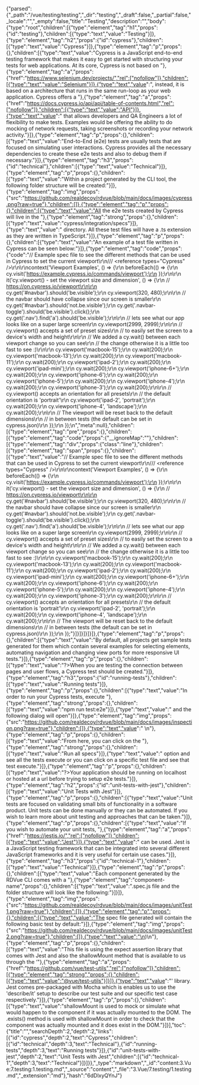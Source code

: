 {"parsed":{"_path":"/vue/testing/testing","_dir":"testing","_draft":false,"_partial":false,"_locale":"","_empty":false,"title":"Testing","description":"","body":{"type":"root","children":[{"type":"element","tag":"h1","props":{"id":"testing"},"children":[{"type":"text","value":"Testing"}]},{"type":"element","tag":"h2","props":{"id":"cypress"},"children":[{"type":"text","value":"Cypress"}]},{"type":"element","tag":"p","props":{},"children":[{"type":"text","value":"Cypress is a JavaScript end-to-end testing framework that makes it easy to get started with structuring your tests for web applications. At its core, Cypress is not based on "},{"type":"element","tag":"a","props":{"href":"https://www.selenium.dev/projects/","rel":["nofollow"]},"children":[{"type":"text","value":"Selenium"}]},{"type":"text","value":", instead, it is based on a architecture that runs in the same run-loop as your web application. Cypress offers a "},{"type":"element","tag":"a","props":{"href":"https://docs.cypress.io/api/api/table-of-contents.html","rel":["nofollow"]},"children":[{"type":"text","value":"API"}]},{"type":"text","value":" that allows developers and QA Engineers a lot of flexibility to make tests. Examples would be offering the ability to do mocking of network requests, taking screenshots or recording your network activity."}]},{"type":"element","tag":"p","props":{},"children":[{"type":"text","value":"End-to-End (e2e) tests are usually tests that are focused on simulating user interactions. Cypress provides all the necessary dependencies to create these e2e tests and also to debug them if necessary."}]},{"type":"element","tag":"h3","props":{"id":"technical"},"children":[{"type":"text","value":"Technical"}]},{"type":"element","tag":"p","props":{},"children":[{"type":"text","value":"Within a project generated by the CLI tool, the following folder structure will be created:"}]},{"type":"element","tag":"img","props":{"src":"https://github.com/realdecoy/rdvue/blob/main/docs/images/cypress.png?raw=true"},"children":[]},{"type":"element","tag":"p","props":{},"children":[{"type":"text","value":"All the e2e tests created by Cypress will live in the "},{"type":"element","tag":"strong","props":{},"children":[{"type":"text","value":"cypress/integration/specs"}]},{"type":"text","value":" directory. All these test files will have a .ts extension as they are written in TypeScript."}]},{"type":"element","tag":"p","props":{},"children":[{"type":"text","value":"An example of a test file written in Cypress can be seen below:"}]},{"type":"element","tag":"code","props":{"code":"// Example spec file to see the different methods that can be used in Cypress to set the current viewport\r\n/// <reference types=\"Cypress\" />\r\n\r\ncontext('Viewport Examples', () => {\r\n    beforeEach(() => {\r\n      cy.visit('https://example.cypress.io/commands/viewport');\r\n    });\r\n\r\n    it('cy.viewport() - set the viewport size and dimension', () => {\r\n      // https://on.cypress.io/viewport\r\n\r\n      cy.get('#navbar').should('be.visible');\r\n      cy.viewport(320, 480);\r\n\r\n      // the navbar should have collapse since our screen is smaller\r\n      cy.get('#navbar').should('not.be.visible');\r\n      cy.get('.navbar-toggle').should('be.visible').click();\r\n      cy.get('.nav').find('a').should('be.visible');\r\n\r\n      // lets see what our app looks like on a super large screen\r\n      cy.viewport(2999, 2999);\r\n\r\n      // cy.viewport() accepts a set of preset sizes\r\n      // to easily set the screen to a device's width and height\r\n\r\n      // We added a cy.wait() between each viewport change so you can see\r\n      // the change otherwise it is a little too fast to see :)\r\n\r\n      cy.viewport('macbook-15');\r\n      cy.wait(200);\r\n      cy.viewport('macbook-13');\r\n      cy.wait(200);\r\n      cy.viewport('macbook-11');\r\n      cy.wait(200);\r\n      cy.viewport('ipad-2');\r\n      cy.wait(200);\r\n      cy.viewport('ipad-mini');\r\n      cy.wait(200);\r\n      cy.viewport('iphone-6+');\r\n      cy.wait(200);\r\n      cy.viewport('iphone-6');\r\n      cy.wait(200);\r\n      cy.viewport('iphone-5');\r\n      cy.wait(200);\r\n      cy.viewport('iphone-4');\r\n      cy.wait(200);\r\n      cy.viewport('iphone-3');\r\n      cy.wait(200);\r\n\r\n      // cy.viewport() accepts an orientation for all presets\r\n      // the default orientation is 'portrait'\r\n      cy.viewport('ipad-2', 'portrait');\r\n      cy.wait(200);\r\n      cy.viewport('iphone-4', 'landscape');\r\n      cy.wait(200);\r\n\r\n      // The viewport will be reset back to the default dimensions\r\n      // in between tests (the  default can be set in cypress.json)\r\n    });\r\n  });\n","meta":null},"children":[{"type":"element","tag":"pre","props":{},"children":[{"type":"element","tag":"code","props":{"__ignoreMap":""},"children":[{"type":"element","tag":"div","props":{"class":"line"},"children":[{"type":"element","tag":"span","props":{},"children":[{"type":"text","value":"// Example spec file to see the different methods that can be used in Cypress to set the current viewport\r\n/// <reference types=\"Cypress\" />\r\n\r\ncontext('Viewport Examples', () => {\r\n    beforeEach(() => {\r\n      cy.visit('https://example.cypress.io/commands/viewport');\r\n    });\r\n\r\n    it('cy.viewport() - set the viewport size and dimension', () => {\r\n      // https://on.cypress.io/viewport\r\n\r\n      cy.get('#navbar').should('be.visible');\r\n      cy.viewport(320, 480);\r\n\r\n      // the navbar should have collapse since our screen is smaller\r\n      cy.get('#navbar').should('not.be.visible');\r\n      cy.get('.navbar-toggle').should('be.visible').click();\r\n      cy.get('.nav').find('a').should('be.visible');\r\n\r\n      // lets see what our app looks like on a super large screen\r\n      cy.viewport(2999, 2999);\r\n\r\n      // cy.viewport() accepts a set of preset sizes\r\n      // to easily set the screen to a device's width and height\r\n\r\n      // We added a cy.wait() between each viewport change so you can see\r\n      // the change otherwise it is a little too fast to see :)\r\n\r\n      cy.viewport('macbook-15');\r\n      cy.wait(200);\r\n      cy.viewport('macbook-13');\r\n      cy.wait(200);\r\n      cy.viewport('macbook-11');\r\n      cy.wait(200);\r\n      cy.viewport('ipad-2');\r\n      cy.wait(200);\r\n      cy.viewport('ipad-mini');\r\n      cy.wait(200);\r\n      cy.viewport('iphone-6+');\r\n      cy.wait(200);\r\n      cy.viewport('iphone-6');\r\n      cy.wait(200);\r\n      cy.viewport('iphone-5');\r\n      cy.wait(200);\r\n      cy.viewport('iphone-4');\r\n      cy.wait(200);\r\n      cy.viewport('iphone-3');\r\n      cy.wait(200);\r\n\r\n      // cy.viewport() accepts an orientation for all presets\r\n      // the default orientation is 'portrait'\r\n      cy.viewport('ipad-2', 'portrait');\r\n      cy.wait(200);\r\n      cy.viewport('iphone-4', 'landscape');\r\n      cy.wait(200);\r\n\r\n      // The viewport will be reset back to the default dimensions\r\n      // in between tests (the  default can be set in cypress.json)\r\n    });\r\n  });"}]}]}]}]}]},{"type":"element","tag":"p","props":{},"children":[{"type":"text","value":"By default, all projects get sample tests generated for them which contain several examples for selecting elements, automating navigation and changing view ports for more responsive UI tests."}]},{"type":"element","tag":"p","props":{},"children":[{"type":"text","value":"?>When you are testing the connection between pages and user flows, a Cypress test should be created."}]},{"type":"element","tag":"h3","props":{"id":"running-tests"},"children":[{"type":"text","value":"Running tests"}]},{"type":"element","tag":"p","props":{},"children":[{"type":"text","value":"In order to run your Cypress tests, execute "},{"type":"element","tag":"strong","props":{},"children":[{"type":"text","value":"npm run test:e2e"}]},{"type":"text","value":" and the following dialog will open"}]},{"type":"element","tag":"img","props":{"src":"https://github.com/realdecoy/rdvue/blob/main/docs/images/inspection.png?raw=true"},"children":[]},{"type":"text","value":" \n"},{"type":"element","tag":"p","props":{},"children":[{"type":"text","value":"From here, you can click on the "},{"type":"element","tag":"strong","props":{},"children":[{"type":"text","value":"Run all specs"}]},{"type":"text","value":" option and see all the tests execute or you can click on a specific test file and see that test execute."}]},{"type":"element","tag":"p","props":{},"children":[{"type":"text","value":"?>Your application should be running on localhost or hosted at a url before trying to setup e2e tests."}]},{"type":"element","tag":"h2","props":{"id":"unit-tests-with-jest"},"children":[{"type":"text","value":"Unit Tests with Jest"}]},{"type":"element","tag":"p","props":{},"children":[{"type":"text","value":"Unit tests are focused on validating small bits of functionality in a software product. Unit tests can be done manually or they can be automated. If you wish to learn more about unit testing and approaches that can be taken."}]},{"type":"element","tag":"p","props":{},"children":[{"type":"text","value":"If you wish to automate your unit tests, "},{"type":"element","tag":"a","props":{"href":"https://jestjs.io/","rel":["nofollow"]},"children":[{"type":"text","value":"Jest"}]},{"type":"text","value":" can be used. Jest is a JavaScript testing framework that can be integrated into several different JavaScript frameworks and it is very useful for certain use cases."}]},{"type":"element","tag":"h3","props":{"id":"technical-1"},"children":[{"type":"text","value":"Technical"}]},{"type":"element","tag":"p","props":{},"children":[{"type":"text","value":"Each component generated by the RDVue CLI comes with a "},{"type":"element","tag":"component-name","props":{},"children":[{"type":"text","value":".spec.js file and the folder structure will look like the following:"}]}]},{"type":"element","tag":"img","props":{"src":"https://github.com/realdecoy/rdvue/blob/main/docs/images/unitTest1.png?raw=true"},"children":[]},{"type":"element","tag":"p","props":{},"children":[{"type":"text","value":"The spec file generated will contain the following basic test by default:"}]},{"type":"element","tag":"img","props":{"src":"https://github.com/realdecoy/rdvue/blob/main/docs/images/unitTest2.png?raw=true"},"children":[]},{"type":"text","value":"\n)\n"},{"type":"element","tag":"p","props":{},"children":[{"type":"text","value":"This file is using the expect assertion library that comes with Jest and also the shallowMount method that is available to us through the ‘"},{"type":"element","tag":"a","props":{"href":"https://github.com/vue/test-utils","rel":["nofollow"]},"children":[{"type":"element","tag":"strong","props":{},"children":[{"type":"text","value":"@vue/test-utils"}]}]},{"type":"text","value":"' library. Jest comes pre-packaged with Mocha which is enables us to use the 'describe/it’ setup to describe our test suite and our specific test case respectively."}]},{"type":"element","tag":"p","props":{},"children":[{"type":"text","value":"shallowMount is used to mock or simulate what would happen to the component if it was actually mounted to the DOM. The .exists() method is used with shallowMount in order to check that the component was actually mounted and it does exist in the DOM."}]}],"toc":{"title":"","searchDepth":2,"depth":2,"links":[{"id":"cypress","depth":2,"text":"Cypress","children":[{"id":"technical","depth":3,"text":"Technical"},{"id":"running-tests","depth":3,"text":"Running tests"}]},{"id":"unit-tests-with-jest","depth":2,"text":"Unit Tests with Jest","children":[{"id":"technical-1","depth":3,"text":"Technical"}]}]}},"_type":"markdown","_id":"content:3.Vue:7.testing:1.testing.md","_source":"content","_file":"3.Vue/7.testing/1.testing.md","_extension":"md"},"hash":"6dDlxyQYnJ"}